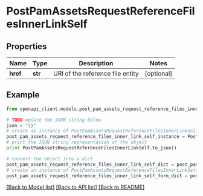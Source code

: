 # PostPamAssetsRequestReferenceFilesInnerLinkSelf


## Properties
Name | Type | Description | Notes
------------ | ------------- | ------------- | -------------
**href** | **str** | URI of the reference file entity | [optional] 

## Example

```python
from openapi_client.models.post_pam_assets_request_reference_files_inner_link_self import PostPamAssetsRequestReferenceFilesInnerLinkSelf

# TODO update the JSON string below
json = "{}"
# create an instance of PostPamAssetsRequestReferenceFilesInnerLinkSelf from a JSON string
post_pam_assets_request_reference_files_inner_link_self_instance = PostPamAssetsRequestReferenceFilesInnerLinkSelf.from_json(json)
# print the JSON string representation of the object
print PostPamAssetsRequestReferenceFilesInnerLinkSelf.to_json()

# convert the object into a dict
post_pam_assets_request_reference_files_inner_link_self_dict = post_pam_assets_request_reference_files_inner_link_self_instance.to_dict()
# create an instance of PostPamAssetsRequestReferenceFilesInnerLinkSelf from a dict
post_pam_assets_request_reference_files_inner_link_self_form_dict = post_pam_assets_request_reference_files_inner_link_self.from_dict(post_pam_assets_request_reference_files_inner_link_self_dict)
```
[[Back to Model list]](../README.md#documentation-for-models) [[Back to API list]](../README.md#documentation-for-api-endpoints) [[Back to README]](../README.md)



